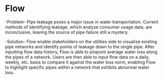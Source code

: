# Flow

-Problem- Pipe leakage poses a major issue in water transportation. Current methods of identifying leakage, which analyze consumer usage data, are inconclusive, leaving the source of pipe failure still a mystery.

-Solution- Flow enable stakeholders on the utilities side to visualize existing pipe networks and identify points of leakage down to the single pipe. After inputting flow data history, Flow is able to pinpoint average water loss along the pipes of a network. Users are then able to input flow data on a daily, weekly, etc. basis to compare it against the water loss norm, enabling Flow to highlight specific pipes within a network that exhibits abnormal water loss.
